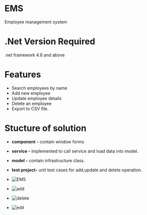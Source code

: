 # EMS
Employee management system
# .Net Version Required
.net framework 4.8 and above
# Features
* Search employees by name
* Add new employee
* Update employee details
* Delete an employee
* Export to CSV file.
# Stucture of solution
* **component -** contain window forms
* **service -** implemented to call service and load data into model.
* **model -** contain infrastructure class. 
* **test project-** unit test cases for add,update and delete operation.

* ![EMS](https://user-images.githubusercontent.com/93118766/158706121-fbe0e50d-d305-460f-b039-71ec879c3eee.PNG)
* ![add](https://user-images.githubusercontent.com/93118766/158706119-f6481cc6-74a7-4fa7-b96a-ed9b96f74a0a.PNG)
* ![delete](https://user-images.githubusercontent.com/93118766/158706170-532e85a6-f64e-493d-a71d-9a9410f6fce7.PNG)
* ![edit](https://user-images.githubusercontent.com/93118766/158706172-e3a45fec-d275-4911-b7ed-3a744e08e25e.PNG)
